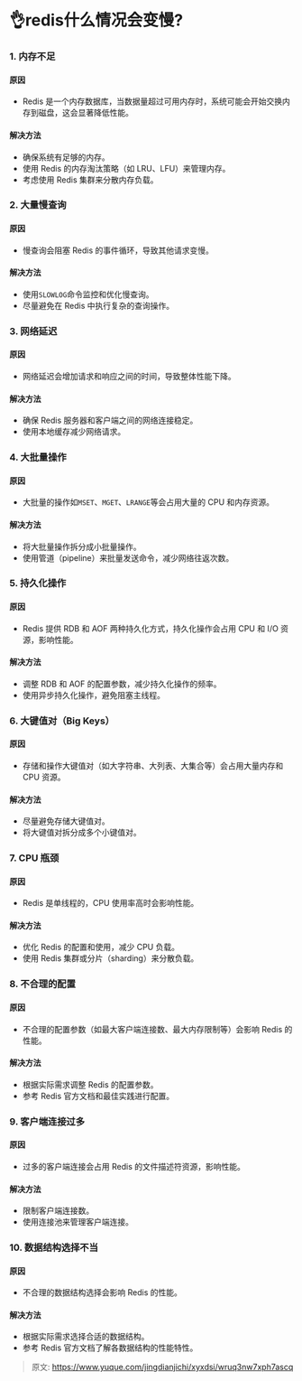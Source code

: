 # 👌redis什么情况会变慢?

### 1. 内存不足
#### 原因
+ Redis 是一个内存数据库，当数据量超过可用内存时，系统可能会开始交换内存到磁盘，这会显著降低性能。

#### 解决方法
+ 确保系统有足够的内存。
+ 使用 Redis 的内存淘汰策略（如 LRU、LFU）来管理内存。
+ 考虑使用 Redis 集群来分散内存负载。

### 2. 大量慢查询
#### 原因
+ 慢查询会阻塞 Redis 的事件循环，导致其他请求变慢。

#### 解决方法
+ 使用`SLOWLOG`命令监控和优化慢查询。
+ 尽量避免在 Redis 中执行复杂的查询操作。

### 3. 网络延迟
#### 原因
+ 网络延迟会增加请求和响应之间的时间，导致整体性能下降。

#### 解决方法
+ 确保 Redis 服务器和客户端之间的网络连接稳定。
+ 使用本地缓存减少网络请求。

### 4. 大批量操作
#### 原因
+ 大批量的操作如`MSET`、`MGET`、`LRANGE`等会占用大量的 CPU 和内存资源。

#### 解决方法
+ 将大批量操作拆分成小批量操作。
+ 使用管道（pipeline）来批量发送命令，减少网络往返次数。

### 5. 持久化操作
#### 原因
+ Redis 提供 RDB 和 AOF 两种持久化方式，持久化操作会占用 CPU 和 I/O 资源，影响性能。

#### 解决方法
+ 调整 RDB 和 AOF 的配置参数，减少持久化操作的频率。
+ 使用异步持久化操作，避免阻塞主线程。

### 6. 大键值对（Big Keys）
#### 原因
+ 存储和操作大键值对（如大字符串、大列表、大集合等）会占用大量内存和 CPU 资源。

#### 解决方法
+ 尽量避免存储大键值对。
+ 将大键值对拆分成多个小键值对。

### 7. CPU 瓶颈
#### 原因
+ Redis 是单线程的，CPU 使用率高时会影响性能。

#### 解决方法
+ 优化 Redis 的配置和使用，减少 CPU 负载。
+ 使用 Redis 集群或分片（sharding）来分散负载。

### 8. 不合理的配置
#### 原因
+ 不合理的配置参数（如最大客户端连接数、最大内存限制等）会影响 Redis 的性能。

#### 解决方法
+ 根据实际需求调整 Redis 的配置参数。
+ 参考 Redis 官方文档和最佳实践进行配置。

### 9. 客户端连接过多
#### 原因
+ 过多的客户端连接会占用 Redis 的文件描述符资源，影响性能。

#### 解决方法
+ 限制客户端连接数。
+ 使用连接池来管理客户端连接。

### 10. 数据结构选择不当
#### 原因
+ 不合理的数据结构选择会影响 Redis 的性能。

#### 解决方法
+ 根据实际需求选择合适的数据结构。
+ 参考 Redis 官方文档了解各数据结构的性能特性。



> 原文: <https://www.yuque.com/jingdianjichi/xyxdsi/wruq3nw7xph7ascq>